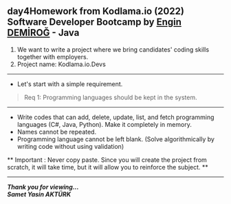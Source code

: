 ## day4Homework from Kodlama.io (2022) Software Developer Bootcamp by [Engin DEMİROĞ](https://github.com/engindemirog) - Java

1. We want to write a project where we bring candidates' coding skills together with employers.
2. Project name: Kodlama.io.Devs

---

* Let's start with a simple requirement.
> Req 1: Programming languages should be kept in the system.

---

* Write codes that can add, delete, update, list, and fetch programming languages (C#, Java, Python). Make it completely in memory.
* Names cannot be repeated.
* Programming language cannot be left blank. (Solve algorithmically by writing code without using validation)

** Important : Never copy paste. Since you will create the project from scratch, it will take time, but it will allow you to reinforce the subject. **

---
<b><em>Thank you for viewing... <br>
Samet Yasin AKTÜRK </em></b>
